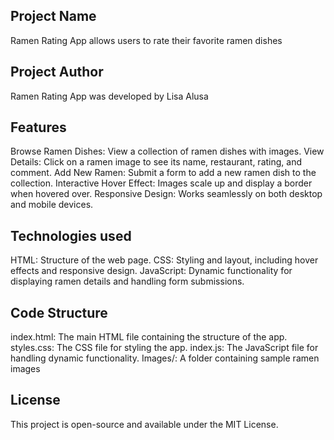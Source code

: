 ## Project Name
Ramen Rating App allows users to rate their favorite ramen dishes

## Project Author
Ramen Rating App was developed by Lisa Alusa

## Features
Browse Ramen Dishes: View a collection of ramen dishes with images.
View Details: Click on a ramen image to see its name, restaurant, rating, and comment.
Add New Ramen: Submit a form to add a new ramen dish to the collection.
Interactive Hover Effect: Images scale up and display a border when hovered over.
Responsive Design: Works seamlessly on both desktop and mobile devices.

## Technologies used
HTML: Structure of the web page.
CSS: Styling and layout, including hover effects and responsive design.
JavaScript: Dynamic functionality for displaying ramen details and handling form submissions.

## Code Structure
index.html: The main HTML file containing the structure of the app.
styles.css: The CSS file for styling the app.
index.js: The JavaScript file for handling dynamic functionality.
Images/: A folder containing sample ramen images 

## License
This project is open-source and available under the MIT License.